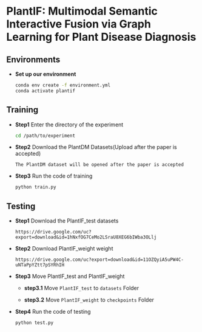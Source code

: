 # PlantIF: Multimodal Semantic Interactive Fusion via Graph Learning for Plant Disease Diagnosis

## Environments

- **Set up our environment**

  ```bash
  conda env create -f environment.yml
  conda activate plantif
  ```

## Training

- **Step1** Enter the directory of the experiment

  ```bash
  cd /path/to/experiment
  ```

- **Step2** Download the PlantDM Datasets(Upload after the paper is accepted)

  ```
  The PlantDM dataset will be opened after the paper is accepted
  ```

- **Step3** Run the code of training

  ```python
  python train.py
  ```

## Testing

- **Step1** Download the PlantIF_test datasets

  ```
  https://drive.google.com/uc?export=download&id=1hNxfOG7CeMo2LSraU8XEG6bIWba3OLlj
  ```

- **Step2** Download PlantIF_weight weight

  ```
  https://drive.google.com/uc?export=download&id=11OZQyiA5uPW4C-uNTaPpYZtt7pSYRhIH
  ```

- **Step3** Move PlantIF_test and PlantIF_weight

  - **step3.1** Move `PlantIF_test` to `datasets` Folder

  - **step3.2** Move `PlantIF_weight` to `checkpoints` Folder

- **Step4** Run the code of testing

  ```python
  python test.py
  ```
